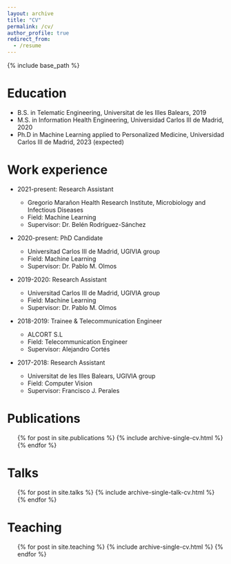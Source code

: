 ```yaml
---
layout: archive
title: "CV"
permalink: /cv/
author_profile: true
redirect_from:
  - /resume
---
```


{% include base_path %}

Education
======
* B.S. in Telematic Engineering, Universitat de les Illes Balears, 2019
* M.S. in Information Health Engineering, Universidad Carlos III de Madrid, 2020
* Ph.D in Machine Learning applied to Personalized Medicine, Universidad Carlos III de Madrid, 2023 (expected)

Work experience
======
* 2021-present: Research Assistant
  * Gregorio Marañon Health Research Institute, Microbiology and Infectious Diseases
  * Field: Machine Learning
  * Supervisor: Dr. Belén Rodríguez-Sánchez

* 2020-present: PhD Candidate
  * Universitad Carlos III de Madrid, UGIVIA group
  * Field: Machine Learning
  * Supervisor: Dr. Pablo M. Olmos

* 2019-2020: Research Assistant
  * Universitad Carlos III de Madrid, UGIVIA group
  * Field: Machine Learning
  * Supervisor: Dr. Pablo M. Olmos
  
* 2018-2019: Trainee & Telecommunication Engineer
  * ALCORT S.L
  * Field: Telecommunication Engineer
  * Supervisor: Alejandro Cortés

* 2017-2018: Research Assistant
  * Universitat de les Illes Balears, UGIVIA group
  * Field: Computer Vision
  * Supervisor: Francisco J. Perales

Publications
======
  <ul>{% for post in site.publications %}
    {% include archive-single-cv.html %}
  {% endfor %}</ul>
  
Talks
======
  <ul>{% for post in site.talks %}
    {% include archive-single-talk-cv.html %}
  {% endfor %}</ul>
  
Teaching
======
  <ul>{% for post in site.teaching %}
    {% include archive-single-cv.html %}
  {% endfor %}</ul>
  

